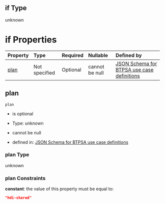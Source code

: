 ## if Type

unknown

# if Properties

| Property      | Type          | Required | Nullable       | Defined by                                                                                                                                                                                                                                  |
| :------------ | :------------ | :------- | :------------- | :------------------------------------------------------------------------------------------------------------------------------------------------------------------------------------------------------------------------------------------ |
| [plan](#plan) | Not specified | Optional | cannot be null | [JSON Schema for BTPSA use case definitions](btpsa-usecase-properties-services-items-allof-1-then-allof-36-then-allof-0-if-properties-plan.md "undefined#/properties/services/items/allOf/1/then/allOf/36/then/allOf/0/if/properties/plan") |

## plan



`plan`

*   is optional

*   Type: unknown

*   cannot be null

*   defined in: [JSON Schema for BTPSA use case definitions](btpsa-usecase-properties-services-items-allof-1-then-allof-36-then-allof-0-if-properties-plan.md "undefined#/properties/services/items/allOf/1/then/allOf/36/then/allOf/0/if/properties/plan")

### plan Type

unknown

### plan Constraints

**constant**: the value of this property must be equal to:

```json
"hdi-shared"
```
